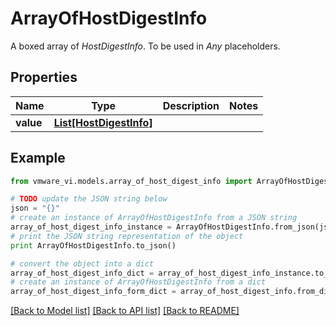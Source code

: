 # ArrayOfHostDigestInfo

A boxed array of *HostDigestInfo*. To be used in *Any* placeholders. 

## Properties
Name | Type | Description | Notes
------------ | ------------- | ------------- | -------------
**value** | [**List[HostDigestInfo]**](HostDigestInfo.md) |  | 

## Example

```python
from vmware_vi.models.array_of_host_digest_info import ArrayOfHostDigestInfo

# TODO update the JSON string below
json = "{}"
# create an instance of ArrayOfHostDigestInfo from a JSON string
array_of_host_digest_info_instance = ArrayOfHostDigestInfo.from_json(json)
# print the JSON string representation of the object
print ArrayOfHostDigestInfo.to_json()

# convert the object into a dict
array_of_host_digest_info_dict = array_of_host_digest_info_instance.to_dict()
# create an instance of ArrayOfHostDigestInfo from a dict
array_of_host_digest_info_form_dict = array_of_host_digest_info.from_dict(array_of_host_digest_info_dict)
```
[[Back to Model list]](../README.md#documentation-for-models) [[Back to API list]](../README.md#documentation-for-api-endpoints) [[Back to README]](../README.md)


